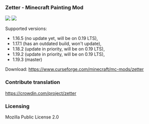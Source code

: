 ### Zetter - Minecraft Painting Mod

[![](http://cf.way2muchnoise.eu/zetter.svg)](https://www.curseforge.com/minecraft/mc-mods/zetter
) [![](http://cf.way2muchnoise.eu/versions/zetter.svg)](https://www.curseforge.com/minecraft/mc-mods/zetter
)

Supported versions: 
* 1.16.5 (no update yet, will be on 0.19 LTS),
* 1.17.1 (has an outdated build, won't update),
* 1.18.2 (update in priority, will be on 0.19 LTS), 
* 1.19.2 (update in priority, will be on 0.19 LTS),
* 1.19.3 (master)

Download: https://www.curseforge.com/minecraft/mc-mods/zetter

### Contribute translation

https://crowdin.com/project/zetter

### Licensing

Mozilla Public License 2.0
